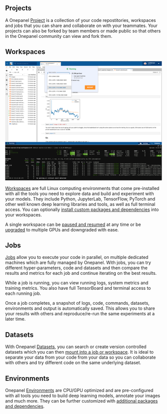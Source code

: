 ## Projects
A Onepanel [Project](/projects) is a collection of your code repostitories, workspaces and jobs that you can share and collaborate on with your teammates. Your projects can also be forked by team members or made public so that others in the Onepanel community can view and fork them.

## Workspaces
![](../assets/img/core-concepts-182623.png)

[Workspaces](/workspaces) are full Linux computing environments that come pre-installed with all the tools you need to explore data and build and experiment with your models. They include Python, JupyterLab, TensorFlow, PyTorch and other well known deep learning libraries and tools, as well as full terminal access. You can optionally [install custom packages and dependencies](environments/custom-packages) into your workspaces.

A single workspace can be [paused and resumed](/workspaces/pause-resume) at any time or be [upgraded](/workspaces/machine-types) to multiple GPUs and downgraded with ease. 

## Jobs
[Jobs](/jobs) allow you to execute your code in parallel, on multiple dedicated machines which are fully managed by Onepanel. With jobs, you can try different hyper-parameters, code and datasets and then compare the results and metrics for each job and continue iterating on the best results.

While a job is running, you can view running logs, system metrics and training metrics. You also have full TensorBoard and terminal access to each running job.

Once a job completes, a snapshot of logs, code, commands, datasets, environments and output is automatically saved. This allows you to share your results with others and reproduce/re-run the same experiments at a later time.

## Datasets
With Onepanel [Datasets](/datasets), you can search or create version controlled datasets which you can then [mount into a job or workspace](/datasets/mount). It is ideal to separate your data from your code from your data so you can collaborate with others and try different code on the same underlying dataset.

## Environments
Onepanel [Environments](/environments) are CPU/GPU optimized and are pre-configured with all tools you need to build deep learning models, annotate your images and much more. They can be further customized with [additional packages and dependencies](environments/custom-packages).
